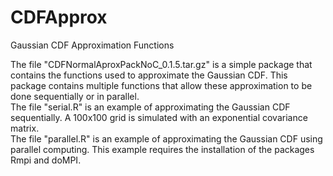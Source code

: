 # CDFApprox
Gaussian CDF Approximation Functions <br />

The file "CDFNormalAproxPackNoC_0.1.5.tar.gz" is a simple package that contains the functions used to approximate the Gaussian CDF. This package contains multiple functions that allow these approximation to be done sequentially or in parallel.<br/>
The file "serial.R" is an example of approximating the Gaussian CDF sequentially. A 100x100 grid is simulated with an exponential covariance matrix.<br/>
The file "parallel.R" is an example of approximating the Gaussian CDF using parallel computing. This example requires the installation of the packages Rmpi and doMPI.
